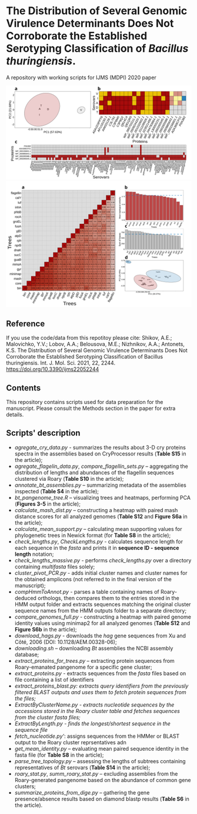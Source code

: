 # The Distribution of Several Genomic Virulence Determinants Does Not Corroborate the Established Serotyping Classification of *Bacillus thuringiensis*.
A repository with working scripts for IJMS (MDPI) 2020 paper


<img src="https://github.com/lab7arriam/IJMS_2020/blob/main/pics/Fig3.svg?sanitize=true">
<img src="https://github.com/lab7arriam/IJMS_2020/blob/main/pics/Fig5.svg?sanitize=true">

## Reference 

If you use the code/data from this repotitoy please cite: Shikov, A.E.; Malovichko, Y.V.; Lobov, A.A.; Belousova, M.E.; Nizhnikov, A.A.; Antonets, K.S. The Distribution of Several Genomic Virulence Determinants Does Not Corroborate the Established Serotyping Classification of Bacillus thuringiensis. Int. J. Mol. Sci. 2021, 22, 2244. https://doi.org/10.3390/ijms22052244
## Contents 

This repository contains scripts used for data preparation for the manuscript. Please consult the Methods section in the paper for extra details. 

## Scripts' description
<ul>
  <li><em>agregate_cry_data.py</em> - summarizes the results about 3-D cry proteins spectra in the assemblies based on CryProcessor results (<b>Table S15</b> in the article);</li>
  <li><em>agregate_flagelin_data.py</em>, <em>compare_flagellin_sets.py</em> – aggregating the distribution of lengths and abundances of the flagellin sequences clustered via Roary (<b>Table S10</b> in the article);</li>
  <li><em>annotate_bt_assemblies.py</em> – summarizing metadata of the assemblies inspected (<b>Table S4</b> in the article);</li>
  <li><em>bt_pangenome_tree.R</em> – visualizing trees and heatmaps, performing PCA (<b>Figures 3-5</b> in the article);</li>
  <li><em>calculate_mash_dist.py</em> – constructing a heatmap with paired mash distance scores for all analyzed genomes (<b>Table S12</b> and <b>Figure S6a</b> in the article);</li>
  <li><em>calculate_mean_support.py</em> – calculating mean supporting values for phylogenetic trees in Newick format (for <b>Table S8</b> in the article);</li>
  <li><em>check_lengths.py</em>, <em>CheckLengths.py</em> - calculates sequence length for each sequence in the <i>fasta</i> and prints it in <b>sequence ID - sequence length</b> notation;</li>
  <li><em>check_lengths_massive.py</em> - performs <i>check_lengths.py</i> over a directory containing <i>multifasta</i> files solely;</li>
  <li><em>cluster_pivot_PCR.py</em> - adds initial cluster names and cluster names for the obtained amplicons (not referred to in the final version of the manuscript);</li>
  <li><em>compHmmToAnnot.py</em> - parses a table containing names of Roary-deduced orthologs, then compares them to the entries stored in the HMM output folder and extracts sequences matching the original cluster sequence names from the HMM outputs folder to a separate directory;</li>
  <li><em>compare_genomes_full.py</em> - constructing a heatmap with paired genome identity values using minimap2 for all analyzed genomes (<b>Table S12</b> and <b>Figure S6b</b> in the article);</li>
  <li><em>download_hags.py</em> - downloads the <i>hag</i> gene sequences from Xu and Côté, 2006 (DOI: 10.1128/AEM.00328-06);</li>
  <li><em>downloading.sh</em> – downloading <em>Bt</em> assemblies the NCBI assembly database;</li>
  <li><em>extract_proteins_for_trees.py</em> – extracting protein sequences from Roary-emanated pangenome for a specific gene cluster;</li>
  <li><em>extract_proteins.py</em> - extracts sequences from the <i>fasta</i> files based on file containing a list of identifiers</li>
  <li><em>extract_proteins_blast.py: extracts query identifiers from the previously filtered BLAST outputs and uses them to fetch protein sequences from the <i?multifasta</i> files;</li>
  <li><em>ExtractByClusterName.py</em> - extracts nucleotide sequences by the accessions stored in the Roary cluster table and fetches sequences from the cluster <i>fasta</i> files;</li>
  <li><em>ExtractByLength.py</em> - finds the longest/shortest sequence in the sequence file</em></li>
  <li><em>fetch_nucleotide.py'</em>: assigns sequences from the HMMer or BLAST output to the Roary cluster reprsentatives adn</li>
  <li><em>get_mean_identity.py</em> – evaluating mean paired sequence identity in the fasta file (for <b>Table S8</b> in the article);</li>
  <li><em>parse_tree_topology.py</em> – assessing the lengths of subtrees containing representatives of <em>Bt</em> serovars (<b>Table S14</b> in the article);</li>
  <li><em>roary_stat.py</em>, <em>summ_roary_stat.py</em> – excluding assemblies from the Roary-generated pangenome based on the abundance of common gene clusters;</li>
  <li><em>summarize_proteins_from_dige.py</em> – gathering the gene presence/absence results based on diamond blastp results (<b>Table S6</b> in the article).</li>
</ul>

